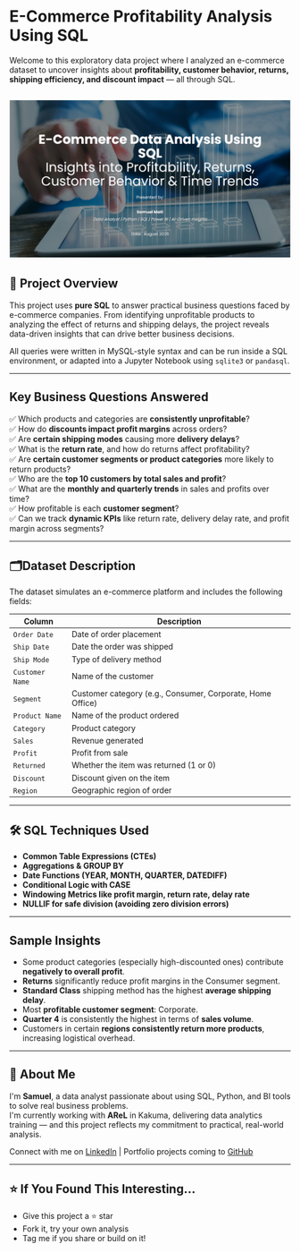 # E-Commerce Profitability Analysis Using SQL

Welcome to this exploratory data project where I analyzed an e-commerce dataset to uncover insights about **profitability, customer behavior, returns, shipping efficiency, and discount impact** — all through SQL.

![Cover Page](cover.png)
---

## 🚀 Project Overview

This project uses **pure SQL** to answer practical business questions faced by e-commerce companies. From identifying unprofitable products to analyzing the effect of returns and shipping delays, the project reveals data-driven insights that can drive better business decisions.

All queries were written in MySQL-style syntax and can be run inside a SQL environment, or adapted into a Jupyter Notebook using `sqlite3` or `pandasql`.

---

## Key Business Questions Answered

✅ Which products and categories are **consistently unprofitable**?  
✅ How do **discounts impact profit margins** across orders?  
✅ Are **certain shipping modes** causing more **delivery delays**?  
✅ What is the **return rate**, and how do returns affect profitability?  
✅ Are **certain customer segments or product categories** more likely to return products?  
✅ Who are the **top 10 customers by total sales and profit**?  
✅ What are the **monthly and quarterly trends** in sales and profits over time?  
✅ How profitable is each **customer segment**?  
✅ Can we track **dynamic KPIs** like return rate, delivery delay rate, and profit margin across segments?

---

## 🗂Dataset Description

The dataset simulates an e-commerce platform and includes the following fields:

| Column | Description |
|--------|-------------|
| `Order Date` | Date of order placement |
| `Ship Date` | Date the order was shipped |
| `Ship Mode` | Type of delivery method |
| `Customer Name` | Name of the customer |
| `Segment` | Customer category (e.g., Consumer, Corporate, Home Office) |
| `Product Name` | Name of the product ordered |
| `Category` | Product category |
| `Sales` | Revenue generated |
| `Profit` | Profit from sale |
| `Returned` | Whether the item was returned (1 or 0) |
| `Discount` | Discount given on the item |
| `Region` | Geographic region of order |

---

## 🛠️ SQL Techniques Used

- **Common Table Expressions (CTEs)**
- **Aggregations & GROUP BY**
- **Date Functions (YEAR, MONTH, QUARTER, DATEDIFF)**
- **Conditional Logic with CASE**
- **Windowing Metrics like profit margin, return rate, delay rate**
- **NULLIF for safe division (avoiding zero division errors)**

---

## Sample Insights

- Some product categories (especially high-discounted ones) contribute **negatively to overall profit**.
- **Returns** significantly reduce profit margins in the Consumer segment.
- **Standard Class** shipping method has the highest **average shipping delay**.
- Most **profitable customer segment**: Corporate.  
- **Quarter 4** is consistently the highest in terms of **sales volume**.
- Customers in certain **regions consistently return more products**, increasing logistical overhead.

---


## 👤 About Me

I'm **Samuel**, a data analyst passionate about using SQL, Python, and BI tools to solve real business problems.  
I'm currently working with **AReL** in Kakuma, delivering data analytics training — and this project reflects my commitment to practical, real-world analysis.

Connect with me on [LinkedIn](https://www.linkedin.com/in/samuel-mati) | Portfolio projects coming to [GitHub](https://github.com/samuel-mati)

---

## ⭐ If You Found This Interesting...

- Give this project a ⭐ star
- Fork it, try your own analysis
- Tag me if you share or build on it!
